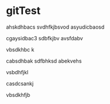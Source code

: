# gitTest
ahskdhbacs
svdhfkjbsvod
asyudicbaosd

cgaysidbac3
sdbfkjbv
avsfdabv


vbsdkhbc k


cabsdhbak
 sdfbhksd
 abekvehs


vsbdhfjkl

casdcsankj

vbsdkhfjb
